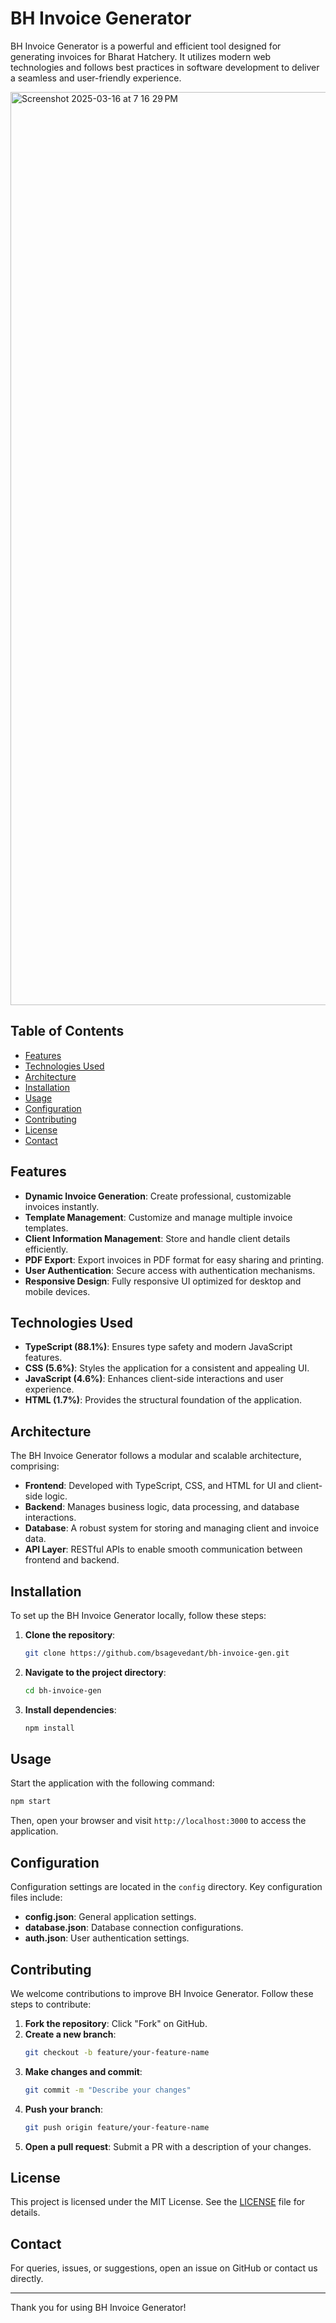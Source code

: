 # BH Invoice Generator

BH Invoice Generator is a powerful and efficient tool designed for generating invoices for Bharat Hatchery. It utilizes modern web technologies and follows best practices in software development to deliver a seamless and user-friendly experience.

<img width="1461" alt="Screenshot 2025-03-16 at 7 16 29 PM" src="https://github.com/user-attachments/assets/bb1f5cb3-4e43-4370-9310-b3ac665a5186" />

## Table of Contents

- [Features](#features)
- [Technologies Used](#technologies-used)
- [Architecture](#architecture)
- [Installation](#installation)
- [Usage](#usage)
- [Configuration](#configuration)
- [Contributing](#contributing)
- [License](#license)
- [Contact](#contact)

## Features

- **Dynamic Invoice Generation**: Create professional, customizable invoices instantly.
- **Template Management**: Customize and manage multiple invoice templates.
- **Client Information Management**: Store and handle client details efficiently.
- **PDF Export**: Export invoices in PDF format for easy sharing and printing.
- **User Authentication**: Secure access with authentication mechanisms.
- **Responsive Design**: Fully responsive UI optimized for desktop and mobile devices.

## Technologies Used

- **TypeScript (88.1%)**: Ensures type safety and modern JavaScript features.
- **CSS (5.6%)**: Styles the application for a consistent and appealing UI.
- **JavaScript (4.6%)**: Enhances client-side interactions and user experience.
- **HTML (1.7%)**: Provides the structural foundation of the application.

## Architecture

The BH Invoice Generator follows a modular and scalable architecture, comprising:

- **Frontend**: Developed with TypeScript, CSS, and HTML for UI and client-side logic.
- **Backend**: Manages business logic, data processing, and database interactions.
- **Database**: A robust system for storing and managing client and invoice data.
- **API Layer**: RESTful APIs to enable smooth communication between frontend and backend.

## Installation

To set up the BH Invoice Generator locally, follow these steps:

1. **Clone the repository**:
    ```bash
    git clone https://github.com/bsagevedant/bh-invoice-gen.git
    ```

2. **Navigate to the project directory**:
    ```bash
    cd bh-invoice-gen
    ```

3. **Install dependencies**:
    ```bash
    npm install
    ```

## Usage

Start the application with the following command:

```bash
npm start
```

Then, open your browser and visit `http://localhost:3000` to access the application.

## Configuration

Configuration settings are located in the `config` directory. Key configuration files include:

- **config.json**: General application settings.
- **database.json**: Database connection configurations.
- **auth.json**: User authentication settings.

## Contributing

We welcome contributions to improve BH Invoice Generator. Follow these steps to contribute:

1. **Fork the repository**: Click "Fork" on GitHub.
2. **Create a new branch**:
    ```bash
    git checkout -b feature/your-feature-name
    ```
3. **Make changes and commit**:
    ```bash
    git commit -m "Describe your changes"
    ```
4. **Push your branch**:
    ```bash
    git push origin feature/your-feature-name
    ```
5. **Open a pull request**: Submit a PR with a description of your changes.

## License

This project is licensed under the MIT License. See the [LICENSE](LICENSE) file for details.

## Contact

For queries, issues, or suggestions, open an issue on GitHub or contact us directly.

---

Thank you for using BH Invoice Generator!

